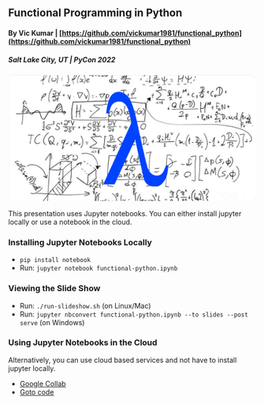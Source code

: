 ## Functional Programming in Python

#### By Vic Kumar | [https://github.com/vickumar1981/functional_python](https://github.com/vickumar1981/functional_python)

##### Salt Lake City, UT  |  PyCon 2022

![Functional Programming Image](img/fp-img.png)


This presentation uses Jupyter notebooks.  You can either install jupyter locally or use a notebook in the cloud.

### Installing Jupyter Notebooks Locally

- `pip install notebook`
- Run: `jupyter notebook functional-python.ipynb`


### Viewing the Slide Show

- Run: `./run-slideshow.sh` (on Linux/Mac)
- Run: `jupyter nbconvert functional-python.ipynb --to slides --post serve` (on Windows)

### Using Jupyter Notebooks in the Cloud

Alternatively, you can use cloud based services and not have to install jupyter locally.

- [Google Collab](https://colab.research.google.com/)
- [Goto code](https://gotocode.io)

 
